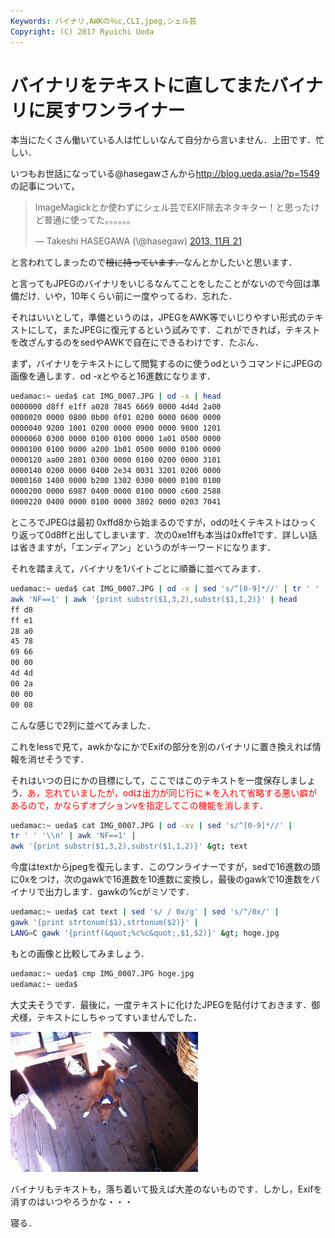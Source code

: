 ```yaml
---
Keywords: バイナリ,AWKの％c,CLI,jpeg,シェル芸
Copyright: (C) 2017 Ryuichi Ueda
---
```


# バイナリをテキストに直してまたバイナリに戻すワンライナー
本当にたくさん働いている人は忙しいなんて自分から言いません．上田です．忙しい．

いつもお世話になっている\@hasegawさんから<a href="http://blog.ueda.asia/?p=1549" target="_blank">http://blog.ueda.asia/?p=1549</a>の記事について，

<blockquote class="twitter-tweet" lang="ja"><p>ImageMagickとか使わずにシェル芸でEXIF除去ネタキター！と思ったけど普通に使ってた。。。。。。</p>&mdash; Takeshi HASEGAWA (\@hasegaw) <a href="https://twitter.com/hasegaw/statuses/403387610220871681">2013, 11月 21</a></blockquote>
<script async src="//platform.twitter.com/widgets.js" charset="utf-8"></script>

と言われてしまったので<del datetime="2013-11-21T12:17:47+00:00">根に持っています．</del>なんとかしたいと思います．

<!--more-->

と言ってもJPEGのバイナリをいじるなんてことをしたことがないので今回は準備だけ．いや，10年くらい前に一度やってるわ．忘れた．

それはいいとして，準備というのは，JPEGをAWK等でいじりやすい形式のテキストにして，またJPEGに復元するという試みです．これができれば，テキストを改ざんするのをsedやAWKで自在にできるわけです．たぶん．

まず，バイナリをテキストにして閲覧するのに使うodというコマンドにJPEGの画像を通します．od -xとやると16進数になります．

```bash
uedamac:~ ueda$ cat IMG_0007.JPG | od -x | head
0000000 d8ff e1ff a028 7845 6669 0000 4d4d 2a00
0000020 0000 0800 0b00 0f01 0200 0000 0600 0000
0000040 9200 1001 0200 0000 0900 0000 9800 1201
0000060 0300 0000 0100 0100 0000 1a01 0500 0000
0000100 0100 0000 a200 1b01 0500 0000 0100 0000
0000120 aa00 2801 0300 0000 0100 0200 0000 3101
0000140 0200 0000 0400 2e34 0031 3201 0200 0000
0000160 1400 0000 b200 1302 0300 0000 0100 0100
0000200 0000 6987 0400 0000 0100 0000 c600 2588
0000220 0400 0000 0100 0000 3802 0000 0203 7041
```

ところでJPEGは最初 0xffd8から始まるのですが，odの吐くテキストはひっくり返って0d8ffと出してしまいます．次の0xe1ffも本当は0xffe1です．詳しい話は省きますが，「エンディアン」というのがキーワードになります．

それを踏まえて，バイナリを1バイトごとに順番に並べてみます．

```bash
uedamac:~ ueda$ cat IMG_0007.JPG | od -x | sed 's/^[0-9]*//' | tr ' ' '\\n' | 
awk 'NF==1' | awk '{print substr($1,3,2),substr($1,1,2)}' | head
ff d8
ff e1
28 a0
45 78
69 66
00 00
4d 4d
00 2a
00 00
00 08
```

こんな感じで2列に並べてみました．

これをlessで見て，awkかなにかでExifの部分を別のバイナリに置き換えれば情報を消せそうです．

それはいつの日にかの目標にして，ここではこのテキストを一度保存しましょう．<span style="color:red">あ，忘れていましたが，odは出力が同じ行に＊を入れて省略する悪い癖があるので，かならずオプションvを指定してこの機能を消します．</span>

```bash
uedamac:~ ueda$ cat IMG_0007.JPG | od -xv | sed 's/^[0-9]*//' | 
tr ' ' '\\n' | awk 'NF==1' | 
awk '{print substr($1,3,2),substr($1,1,2)}' &gt; text
```

今度はtextからjpegを復元します．このワンライナーですが，sedで16進数の頭に0xをつけ，次のgawkで16進数を10進数に変換し，最後のgawkで10進数をバイナリで出力します．gawkの%cがミソです．

```bash
uedamac:~ ueda$ cat text | sed 's/ / 0x/g' | sed 's/^/0x/' | 
gawk '{print strtonum($1),strtonum($2)}' | 
LANG=C gawk '{printf(&quot;%c%c&quot;,$1,$2)}' &gt; hoge.jpg 
```

もとの画像と比較してみましょう．

```bash
uedamac:~ ueda$ cmp IMG_0007.JPG hoge.jpg 
uedamac:~ ueda$ 
```

大丈夫そうです．最後に，一度テキストに化けたJPEGを貼付けておきます．御犬様，テキストにしちゃってすいませんでした．

<a href="hoge.jpg"><img src="hoge-300x224.jpg" alt="hoge" width="300" height="224" class="aligncenter size-medium wp-image-1621" /></a>

バイナリもテキストも，落ち着いて扱えば大差のないものです．しかし，Exifを消すのはいつやろうかな・・・


寝る．
